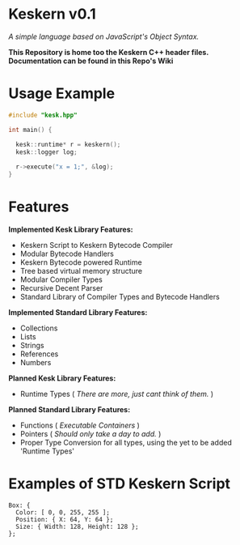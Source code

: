 # Keskern v0.1
*A simple language based on JavaScript's Object Syntax.*

**This Repository is home too the Keskern C++ header files. Documentation can be found in this Repo's Wiki**

# Usage Example
```C++
#include "kesk.hpp"

int main() {

  kesk::runtime* r = keskern();
  kesk::logger log;
  
  r->execute("x = 1;", &log);
}
```

# Features

**Implemented Kesk Library Features:**
- Keskern Script to Keskern Bytecode Compiler
- Modular Bytecode Handlers
- Keskern Bytecode powered Runtime
- Tree based virtual memory structure
- Modular Compiler Types
- Recursive Decent Parser
- Standard Library of Compiler Types and Bytecode Handlers

**Implemented Standard Library Features:**
- Collections
- Lists
- Strings
- References
- Numbers

**Planned Kesk Library Features:**
- Runtime Types
  ( *There are more, just cant think of them.* )

**Planned Standard Library Features:**
- Functions ( *Executable Containers* )
- Pointers ( *Should only take a day to add.* )
- Proper Type Conversion for all types, using the yet to be added 'Runtime Types'

# Examples of STD Keskern Script

```
Box: {
  Color: [ 0, 0, 255, 255 ];
  Position: { X: 64, Y: 64 };
  Size: { Width: 128, Height: 128 };
};
```

